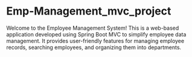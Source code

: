 # Emp-Management_mvc_project
Welcome to the Employee Management System! This is a web-based application developed using Spring Boot MVC to simplify employee data management. It provides user-friendly features for managing employee records, searching employees, and organizing them into departments.
